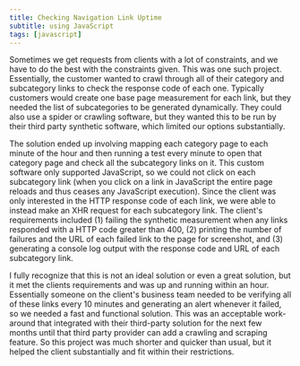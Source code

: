 ```yaml
---
title: Checking Navigation Link Uptime
subtitle: using JavaScript 
tags: [javascript]
---
```


Sometimes we get requests from clients with a lot of constraints, and we have to do the best with the constraints given. This was one such project. Essentially, the customer wanted to crawl through all of their category and subcategory links to check the response code of each one. Typically customers would create one base page measurement for each link, but they needed the list of subcategories to be generated dynamically. They could also use a spider or crawling software, but they wanted this to be run by their third party synthetic software, which limited our options substantially. 

The solution ended up involving mapping each category page to each minute of the hour and then running a test every minute to open that category page and check all the subcategory links on it. This custom software only supported JavaScript, so we could not click on each subcategory link (when you click on a link in JavaScript the entire page reloads and thus ceases any JavaScript execution). Since the client was only interested in the HTTP response code of each link, we were able to instead make an XHR request for each subcategory link. The client's requirements included (1) failing the synthetic measurement when any links responded with a HTTP code greater than 400, (2) printing the number of failures and the URL of each failed link to the page for screenshot, and (3) generating a console log output with the response code and URL of each subcategory link. 

I fully recognize that this is not an ideal solution or even a great solution, but it met the clients requirements and was up and running within an hour. Essentially someone on the client's business team needed to be verifying all of these links every 10 minutes and generating an alert whenever it failed, so we needed a fast and functional solution. This was an acceptable work-around that integrated with their third-party solution for the next few months until that third party provider can add a crawling and scraping feature. So this project was much shorter and quicker than usual, but it helped the client substantially and fit within their restrictions. 
